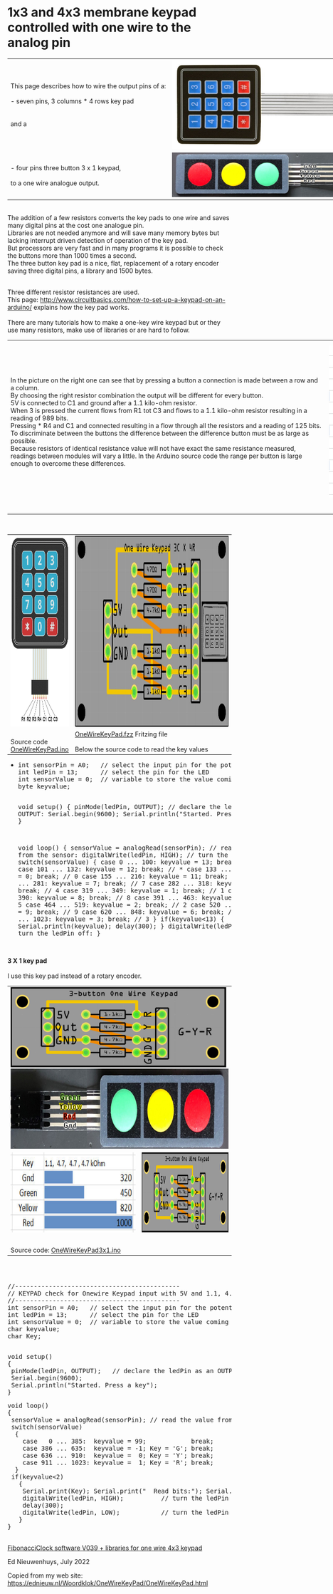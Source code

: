 # 1x3 and 4x3 membrane keypad controlled with one wire to the analog pin





<table style="width: 900px">
	<tr>
		<td>This page describes how to wire the output pins of a:<br />
		<br />
		- seven 
pins, 3 columns * 4 rows key pad <br />
		<br />
		<br />
		and a <br />
		</span></span></td>
		<td><img alt="keypad" height="200" src="pics/3x4keypaddwars.jpg" /></td>
	</tr>
	<tr>
		<td>
- four pins three button 3 x 1 keypad, <br />
		<br />
		to a 
one wire analogue output. </span></o:p>
		</td>
		<td><img alt="keypad 3b" height="100" src="pics/3Button.jpg" /></td>
	</tr>
</table>
<br />
The addition of a few resistors converts the key pads to one wire and saves 
many digital pins at the cost one analogue pin.<br />
Libraries are not needed anymore and will save many memory bytes but lacking 
interrupt driven detection of operation of the key pad. <br />
But processors are very fast and in many programs it is possible to check the 
buttons more than 1000 times a second.<br />
The three button key pad is a nice, flat, replacement of a rotary encoder saving 
three digital pins, a library and 1500 bytes.</p>
<br />
Three different resistor resistances are used.<br />
This page:
<a href="http://www.circuitbasics.com/how-to-set-up-a-keypad-on-an-arduino/">
http://www.circuitbasics.com/how-to-set-up-a-keypad-on-an-arduino/</a>
explains how the key pad works.<br />
<br />
There are many tutorials how to make a one-key wire keypad but or they use many 
resistors, make use of libraries or are hard to follow.</p>
<p class="MsoNormal">
<table style="width: 1000px">
	<tr>
		<td class="auto-style2">In the picture on the right one can see that by 
		pressing a button a connection is made between a row and a column. <br />
		By choosing the right resistor combination the output will be different 
		for every button. <br />
		5V is connected to C1 and ground after a 1.1 kilo-ohm resistor.<br />
		When 3 is pressed the current flows from R1 tot C3 and flows to a 1.1 
		kilo-ohm resistor resulting in a reading of 989 bits. <br />
		Pressing * R4 and C1 and connected resulting in a flow through all the 
		resistors and a reading of 125 bits.<br />
		To discriminate between the buttons the difference between the 
		difference button must be as large as possible.<br />
		Because resistors of identical resistance value will not have exact the 
		same resistance measured, readings between modules will vary a little. 
		In the Arduino source code the range per button is large enough to 
		overcome these differences. </td>
		<td class="auto-style2">
		<img alt="Analogue readings" height="342" src="pics/Exceldata.png" width="280" /></td>
		<td><img alt="Keys" height="342" src="pics/3x4keypadbuttonsk.jpg" />&nbsp;</td>
	</tr>
	<tr>
		<td class="auto-style2" colspan="3">&nbsp;</td>
	</tr>
</table>
<span lang="EN-GB" style="mso-ansi-language: EN-GB">
<o:p><span class="auto-style2"><br />
</span></o:p>
</span></p>
<table width="1000">
	<tr>
		<td>
		<img alt="3x4 Keypad" class="auto-style2" height="429" src="pics/Arduino-Keypad-3X4-Pin-Diagram.jpg" width="222" /></td>
		<td style="width: 887px">
		<img alt="Module" height="429" src="pics/Module.jpg" /></td>
	</tr>
	<tr>
		<td class="auto-style2"><br />
		Source code<br />
		<a href="OneWireKeyPad/OneWireKeyPad.ino">OneWireKeyPad.ino</a></td>
		<td class="auto-style2" style="width: 887px">
		<a href="OneWireKeyPad.fzz">OneWireKeyPad.fzz</a> Fritzing file<br />
		<br />
		Below the source code to read the key values</td>
	</tr>
</table>
<ul>
	<li>
	<pre>int sensorPin = A0;   // select the input pin for the potentiometer
int ledPin = 13;      // select the pin for the LED
int sensorValue = 0;  // variable to store the value coming from the sensor
byte keyvalue;

void setup() 
{
 pinMode(ledPin, OUTPUT);   // declare the ledPin as an OUTPUT:
 Serial.begin(9600); 
 Serial.println("Started. Press a key");
}

void loop() 
{
 sensorValue = analogRead(sensorPin); // read the value from the sensor:
 digitalWrite(ledPin, HIGH);          // turn the ledPin on
 switch(sensorValue)
  {
    case   0 ... 100:  keyvalue = 13; break;   // noise
    case 101 ... 132:  keyvalue = 12; break;   // * 
    case 133 ... 154:  keyvalue =  0; break;   // 0 
    case 155 ... 216:  keyvalue = 11; break;   // # 
    case 217 ... 281:  keyvalue =  7; break;   // 7 
    case 282 ... 318:  keyvalue =  4; break;   // 4 
    case 319 ... 349:  keyvalue =  1; break;   // 1 
    case 350 ... 390:  keyvalue =  8; break;   // 8 
    case 391 ... 463:  keyvalue =  5; break;   // 5 
    case 464 ... 519:  keyvalue =  2; break;   // 2 
    case 520 ... 619:  keyvalue =  9; break;   // 9 
    case 620 ... 848:  keyvalue =  6; break;   // 6 
    case 849 ... 1023: keyvalue =  3; break;   // 3
  }
 if(keyvalue&lt;13) { Serial.println(keyvalue); delay(300); }
 digitalWrite(ledPin, LOW);   // turn the ledPin off:
}</pre>
	</li>
</ul>
<p>
<o:p><span class="auto-style2"><br />
<o:p><strong>3 X 1 key pad<br />
<br />
</strong>I use this key pad instead of a rotary encoder.
<table >
	<tr>
	<td colspan="2">
	<a href="pics/3-button-OneWire.jpg">
	<img alt="PCB" height="180" src="pics/3-button-OneWire.jpg" /></a>
	<a href="pics/3-Button.jpg"><img alt="3-button" class="auto-style3" height="180" src="pics/3-Button.jpg" /></a></td>
	</tr>
	<tr>
		<td>
		<img alt="Read bits" height="180" src="pics/Readbits3x1keypad.jpg"  /></td>
		<td><a href="3-button-OneWire.jpg">
		<img alt="PCB" height="180" src="pics/3-button-OneWire.jpg" /></a></td>
	</tr>
	<tr>
		<td>&nbsp;</td>
		<td>&nbsp;</td>
	</tr>
	<tr>
		<td>Source code: <a href="OneWireKeyPad3x1/OneWireKeyPad3x1.ino">
		OneWireKeyPad3x1.ino</a></td>
		<td>&nbsp;</td>
	</tr>
</table>
<br />
</o:p>
</span>
</o:p>
</span></p>
<pre>                           
//--------------------------------------------
// KEYPAD check for Onewire Keypad input with 5V and 1.1, 4.7, 4.7, 4.7 kOhm resistors
//--------------------------------------------
int sensorPin = A0;   // select the input pin for the potentiometer
int ledPin = 13;      // select the pin for the LED
int sensorValue = 0;  // variable to store the value coming from the sensor
char keyvalue;
char Key;
 </pre>
<pre>void setup() 
{
 pinMode(ledPin, OUTPUT);   // declare the ledPin as an OUTPUT:
 Serial.begin(9600); 
 Serial.println("Started. Press a key");
}</pre>
<pre>void loop() 
{
 sensorValue = analogRead(sensorPin); // read the value from the sensor:
 switch(sensorValue)
  {
    case   0 ... 385:  keyvalue = 99;            break;            // noise
    case 386 ... 635:  keyvalue = -1; Key = 'G'; break;            // G 
    case 636 ... 910:  keyvalue =  0; Key = 'Y'; break;            // Y 
    case 911 ... 1023: keyvalue =  1; Key = 'R'; break;            // R 
  }
 if(keyvalue&lt;2) 
   { 
    Serial.print(Key); Serial.print("  Read bits:"); Serial.println(sensorValue);
    digitalWrite(ledPin, HIGH);          // turn the ledPin on
    delay(300); 
    digitalWrite(ledPin, LOW);           // turn the ledPin off:
   }
}</pre>

<p>
<o:p>
<o:p></o:p>
<br />
<a href="FibonacciClockV039.zip">FibonacciClock 
software V039 + libraries for one wire 4x3 keypad</a></p>
Ed Nieuwenhuys, July 2022


Copied from my web site:
https://ednieuw.nl/Woordklok/OneWireKeyPad/OneWireKeyPad.html
